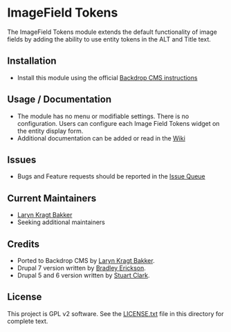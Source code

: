 # ImageField Tokens

The ImageField Tokens module extends the default functionality of image fields
by adding the ability to use entity tokens in the ALT and Title text.

## Installation

- Install this module using the official
  [Backdrop CMS instructions](https://backdropcms.org/guide/modules)

## Usage / Documentation

- The module has no menu or modifiable settings. There is no configuration.
  Users can configure each Image Field Tokens widget on the entity display form.
- Additional documentation can be added or read in the
  [Wiki](https://github.com/backdrop-contrib/imagefield_tokens/wiki/)

## Issues

- Bugs and Feature requests should be reported in the
  [Issue Queue](https://github.com/backdrop-contrib/imagefield_tokens/issues)

## Current Maintainers

- [Laryn Kragt Bakker](https://github.com/laryn)
- Seeking additional maintainers

## Credits

- Ported to Backdrop CMS by [Laryn Kragt Bakker](https://github.com/laryn).
- Drupal 7 version written by [Bradley Erickson](https://www.drupal.org/u/13rac1).
- Drupal 5 and 6 version written by [Stuart Clark](https://www.drupal.org/u/deciphered).

## License

This project is GPL v2 software. See the
[LICENSE.txt](https://github.com/backdrop-contrib/imagefield_tokens/blob/1.x-1.x/LICENSE.txt)
file in this directory for complete text.
